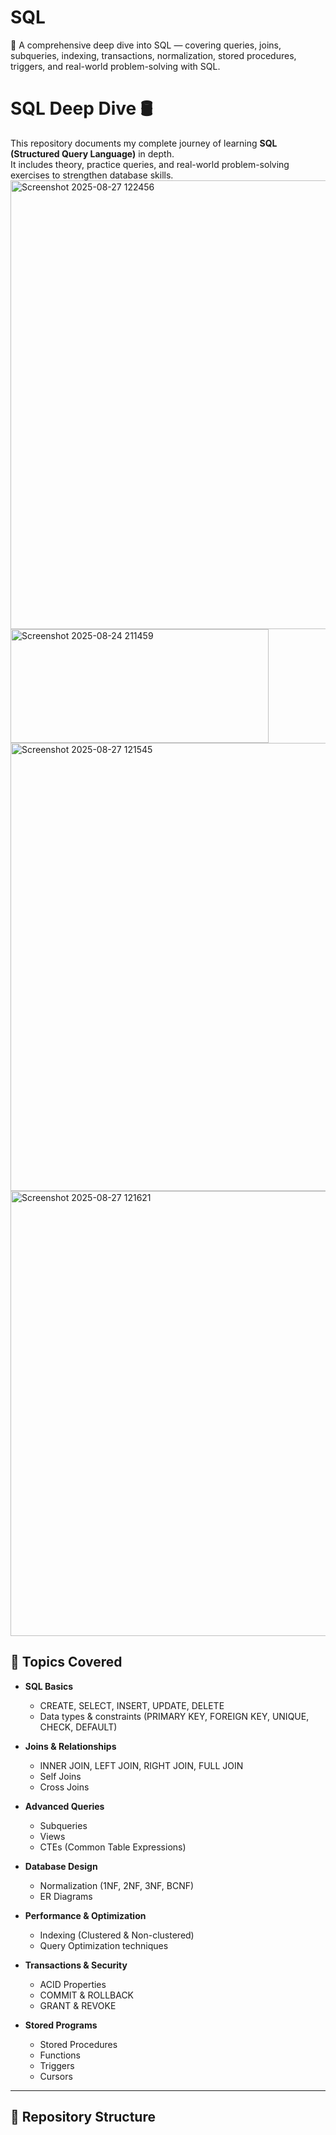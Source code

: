 # SQL
🚀 A comprehensive deep dive into SQL — covering queries, joins, subqueries, indexing, transactions, normalization, stored procedures, triggers, and real-world problem-solving with SQL.

# SQL Deep Dive 🛢️

This repository documents my complete journey of learning **SQL (Structured Query Language)** in depth.  
It includes theory, practice queries, and real-world problem-solving exercises to strengthen database skills.
<img width="1365" height="718" alt="Screenshot 2025-08-27 122456" src="https://github.com/user-attachments/assets/e1d7193e-a8b6-4499-9363-8e88683db9a9" />
<img width="413" height="182" alt="Screenshot 2025-08-24 211459" src="https://github.com/user-attachments/assets/96118655-bedc-4bac-a268-9fcf85bb27ec" />
<img width="1364" height="717" alt="Screenshot 2025-08-27 121545" src="https://github.com/user-attachments/assets/569b1ca8-e3d9-4c41-a12b-838793a89d99" />
<img width="1365" height="712" alt="Screenshot 2025-08-27 121621" src="https://github.com/user-attachments/assets/80bb8cf3-1893-4bad-ad0b-f98cd1499557" />



## 📌 Topics Covered

- **SQL Basics**
  - CREATE, SELECT, INSERT, UPDATE, DELETE
  - Data types & constraints (PRIMARY KEY, FOREIGN KEY, UNIQUE, CHECK, DEFAULT)

- **Joins & Relationships**
  - INNER JOIN, LEFT JOIN, RIGHT JOIN, FULL JOIN
  - Self Joins
  - Cross Joins

- **Advanced Queries**
  - Subqueries
  - Views
  - CTEs (Common Table Expressions)

- **Database Design**
  - Normalization (1NF, 2NF, 3NF, BCNF)
  - ER Diagrams

- **Performance & Optimization**
  - Indexing (Clustered & Non-clustered)
  - Query Optimization techniques

- **Transactions & Security**
  - ACID Properties
  - COMMIT & ROLLBACK
  - GRANT & REVOKE

- **Stored Programs**
  - Stored Procedures
  - Functions
  - Triggers
  - Cursors

---

## 📂 Repository Structure

